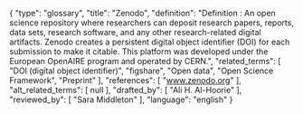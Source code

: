 {
    "type": "glossary",
    "title": "Zenodo",
    "definition": "Definition : An open science repository where researchers can deposit research papers, reports, data sets, research software, and any other research-related digital artifacts. Zenodo creates a persistent digital object identifier (DOI) for each submission to make it citable. This platform was developed under the European OpenAIRE program and operated by CERN.",
    "related_terms": [
        "DOI (digital object identifier)",
        "figshare",
        "Open data",
        "Open Science Framework",
        "Preprint"
    ],
    "references": [
        "www.zenodo.org"
    ],
    "alt_related_terms": [
        null
    ],
    "drafted_by": [
        "Ali H. Al-Hoorie"
    ],
    "reviewed_by": [
        "Sara Middleton"
    ],
    "language": "english"
}